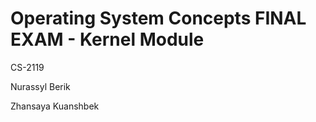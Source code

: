 # Operating System Concepts FINAL EXAM  - Kernel Module

CS-2119

Nurassyl Berik

Zhansaya Kuanshbek

